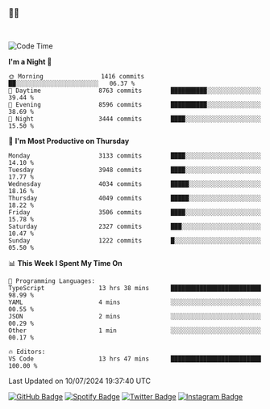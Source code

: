 ### 🤙🍺

<!-- <a href="https://github-readme-stats.vercel.app/api?username=hzak2xx&count_private=true&show_icons=true&theme=dracula">
  <img align="center" src="https://github-readme-stats.vercel.app/api?username=hzak2xx&count_private=true&show_icons=true&theme=dracula" />
</a>
</br> -->
</br>

<!--START_SECTION:waka-->
![Code Time](http://img.shields.io/badge/Code%20Time-3%2C484%20hrs%2053%20mins-blue)

**I'm a Night 🦉** 

```text
🌞 Morning                1416 commits        ██░░░░░░░░░░░░░░░░░░░░░░░   06.37 % 
🌆 Daytime                8763 commits        ██████████░░░░░░░░░░░░░░░   39.44 % 
🌃 Evening                8596 commits        ██████████░░░░░░░░░░░░░░░   38.69 % 
🌙 Night                  3444 commits        ████░░░░░░░░░░░░░░░░░░░░░   15.50 % 
```
📅 **I'm Most Productive on Thursday** 

```text
Monday                   3133 commits        ████░░░░░░░░░░░░░░░░░░░░░   14.10 % 
Tuesday                  3948 commits        ████░░░░░░░░░░░░░░░░░░░░░   17.77 % 
Wednesday                4034 commits        █████░░░░░░░░░░░░░░░░░░░░   18.16 % 
Thursday                 4049 commits        █████░░░░░░░░░░░░░░░░░░░░   18.22 % 
Friday                   3506 commits        ████░░░░░░░░░░░░░░░░░░░░░   15.78 % 
Saturday                 2327 commits        ███░░░░░░░░░░░░░░░░░░░░░░   10.47 % 
Sunday                   1222 commits        █░░░░░░░░░░░░░░░░░░░░░░░░   05.50 % 
```


📊 **This Week I Spent My Time On** 

```text
💬 Programming Languages: 
TypeScript               13 hrs 38 mins      █████████████████████████   98.99 % 
YAML                     4 mins              ░░░░░░░░░░░░░░░░░░░░░░░░░   00.55 % 
JSON                     2 mins              ░░░░░░░░░░░░░░░░░░░░░░░░░   00.29 % 
Other                    1 min               ░░░░░░░░░░░░░░░░░░░░░░░░░   00.17 % 

🔥 Editors: 
VS Code                  13 hrs 47 mins      █████████████████████████   100.00 % 
```


 Last Updated on 10/07/2024 19:37:40 UTC
<!--END_SECTION:waka-->

[![GitHub Badge](https://img.shields.io/badge/GitHub-100000?style=for-the-badge&logo=github&logoColor=white)](https://github.com/hzak2xx)
[![Spotify Badge](https://img.shields.io/badge/Spotify-1ED760?&style=for-the-badge&logo=spotify&logoColor=white)](https://open.spotify.com/user/uf90s6sbbh75a1mt44clkhkvf)
[![Twitter Badge](https://img.shields.io/badge/Twitter-1DA1F2?style=for-the-badge&logo=twitter&logoColor=white)](https://twitter.com/hzak2xx)
[![Instagram Badge](https://img.shields.io/badge/Instagram-E4405F?style=for-the-badge&logo=instagram&logoColor=white)](https://www.instagram.com/hzak2xx/)
